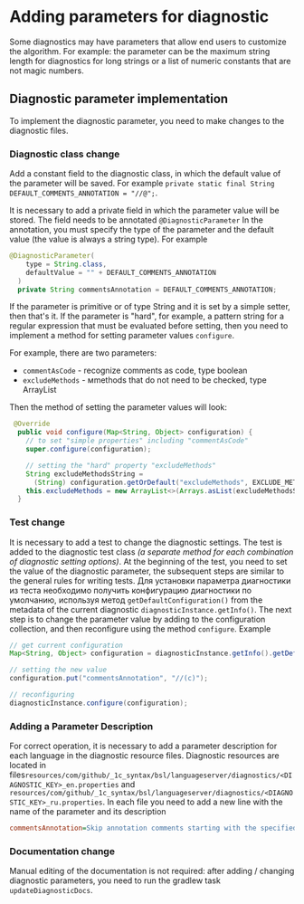 # Adding parameters for diagnostic

Some diagnostics may have parameters that allow end users to customize the algorithm.
 For example: the parameter can be the maximum string length for diagnostics for long strings or a list of numeric constants that are not magic numbers.

## Diagnostic parameter implementation

To implement the diagnostic parameter, you need to make changes to the diagnostic files.

### Diagnostic class change

Add a constant field to the diagnostic class, in which the default value of the parameter will be saved. For example `private static final String DEFAULT_COMMENTS_ANNOTATION = "//@";`.

It is necessary to add a private field in which the parameter value will be stored. The field needs to be annotated `@DiagnosticParameter` In the annotation, you must specify the type of the parameter and the default value (the value is always a string type).
 For example

```java
@DiagnosticParameter(
    type = String.class,
    defaultValue = "" + DEFAULT_COMMENTS_ANNOTATION
  )
  private String commentsAnnotation = DEFAULT_COMMENTS_ANNOTATION;
```

If the parameter is primitive or of type String and it is set by a simple setter, then that's it.
 If the parameter is "hard", for example, a pattern string for a regular expression that must be evaluated before setting, then you need to implement a method for setting parameter values `configure`.

For example, there are two parameters:

- `commentAsCode` - recognize comments as code, type boolean
- `excludeMethods` - мmethods that do not need to be checked, type ArrayList

Then the method of setting the parameter values will look:

```java
 @Override
  public void configure(Map<String, Object> configuration) {
    // to set "simple properties" including "commentAsCode"
    super.configure(configuration);

    // setting the "hard" property "excludeMethods"
    String excludeMethodsString =
      (String) configuration.getOrDefault("excludeMethods", EXCLUDE_METHODS_DEFAULT);
    this.excludeMethods = new ArrayList<>(Arrays.asList(excludeMethodsString.split(",")));
  }
```

### Test change

It is necessary to add a test to change the diagnostic settings.
 The test is added to the diagnostic test class *(a separate method for each combination of diagnostic setting options)*. At the beginning of the test, you need to set the value of the diagnostic parameter, the subsequent steps are similar to the general rules for writing tests.
 Для установки параметра диагностики из теста необходимо получить конфигурацию диагностики по умолчанию, используя метод `getDefaultConfiguration()` from the metadata of the current diagnostic `diagnosticInstance.getInfo()`. The next step is to change the parameter value by adding to the configuration collection, and then reconfigure using the method `configure`.
 Example

```java
// get current configuration
Map<String, Object> configuration = diagnosticInstance.getInfo().getDefaultConfiguration();

// setting the new value
configuration.put("commentsAnnotation", "//(с)");

// reconfiguring
diagnosticInstance.configure(configuration);
```

### Adding a Parameter Description

For correct operation, it is necessary to add a parameter description for each language in the diagnostic resource files.
 Diagnostic resources are located in files`resources/com/github/_1c_syntax/bsl/languageserver/diagnostics/<DIAGNOSTIC_KEY>_en.properties` and `resources/com/github/_1c_syntax/bsl/languageserver/diagnostics/<DIAGNOSTIC_KEY>_ru.properties`.
In each file you need to add a new line with the name of the parameter and its description

```ini
commentsAnnotation=Skip annotation comments starting with the specified substrings. A comma separated list. For example: //@,//(c)
```

### Documentation change

Manual editing of the documentation is not required: after adding / changing diagnostic parameters, you need to run the gradlew task `updateDiagnosticDocs`.
